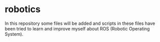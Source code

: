# robotics
In this repository some files will be added and scripts in these files have been tried to learn and improve myself about ROS (Robotic Operating System).
